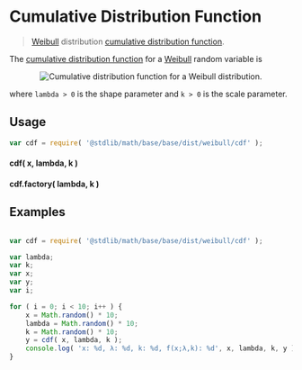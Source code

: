 Cumulative Distribution Function
===
> [Weibull][weibull] distribution [cumulative distribution function](https://en.wikipedia.org/wiki/Cumulative_distribution_function).

<!-- <intro> -->

The [cumulative distribution function](https://en.wikipedia.org/wiki/Cumulative_distribution_function) for a [Weibull][weibull] random variable is

<!-- <equation class="equation" label="eq:" align="center" raw="" alt=""> -->
<div class="equation" align="center" data-raw-text="F(x;\lambda, k) =\begin{cases}1- e^{-(x/\lambda)^k} &amp; x\geq0\\ 0 &amp; x<0\end{cases}" data-equation="eq:cdf">
	<img src="https://cdn.rawgit.com/distributions-io/weibull-cdf/dbb117dd7ac0b24747dff6136c35c7ba3b6e0653/docs/img/eqn.svg" alt="Cumulative distribution function for a Weibull distribution.">
	<br>
</div>

where `lambda > 0` is the shape parameter and `k > 0` is the scale parameter.

<!-- </intro> -->

<!-- <usage> -->

## Usage
``` javascript
var cdf = require( '@stdlib/math/base/base/dist/weibull/cdf' );
```

#### cdf( x, lambda, k )
#### cdf.factory( lambda, k )
<!-- </usage> -->

<!-- <examples> -->
## Examples

``` javascript

var cdf = require( '@stdlib/math/base/base/dist/weibull/cdf' );

var lambda;
var k;
var x;
var y;
var i;

for ( i = 0; i < 10; i++ ) {
	x = Math.random() * 10;
	lambda = Math.random() * 10;
	k = Math.random() * 10;
	y = cdf( x, lambda, k );
	console.log( 'x: %d, λ: %d, k: %d, f(x;λ,k): %d', x, lambda, k, y );
}
```
<!-- </examples> -->


<!-- <links> -->
[weibull]: https://en.wikipedia.org/wiki/Weibull_distribution
<!-- </links> -->